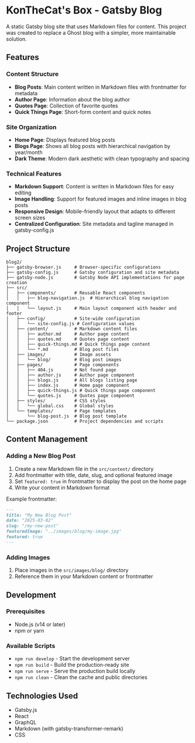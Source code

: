 # KonTheCat's Box - Gatsby Blog

A static Gatsby blog site that uses Markdown files for content. This project was created to replace a Ghost blog with a simpler, more maintainable solution.

## Features

### Content Structure

- **Blog Posts**: Main content written in Markdown files with frontmatter for metadata
- **Author Page**: Information about the blog author
- **Quotes Page**: Collection of favorite quotes
- **Quick Things Page**: Short-form content and quick notes

### Site Organization

- **Home Page**: Displays featured blog posts
- **Blogs Page**: Shows all blog posts with hierarchical navigation by year/month
- **Dark Theme**: Modern dark aesthetic with clean typography and spacing

### Technical Features

- **Markdown Support**: Content is written in Markdown files for easy editing
- **Image Handling**: Support for featured images and inline images in blog posts
- **Responsive Design**: Mobile-friendly layout that adapts to different screen sizes
- **Centralized Configuration**: Site metadata and tagline managed in gatsby-config.js

## Project Structure

```
blog2/
├── gatsby-browser.js     # Browser-specific configurations
├── gatsby-config.js      # Gatsby configuration and site metadata
├── gatsby-node.js        # Gatsby Node API implementations for page creation
├── src/
│   ├── components/       # Reusable React components
│   │   ├── blog-navigation.js  # Hierarchical blog navigation component
│   │   └── layout.js     # Main layout component with header and footer
│   ├── config/           # Site-wide configuration
│   │   └── site-config.js # Configuration values
│   ├── content/          # Markdown content files
│   │   ├── author.md     # Author page content
│   │   ├── quotes.md     # Quotes page content
│   │   ├── quick-things.md # Quick things page content
│   │   └── *.md          # Blog post files
│   ├── images/           # Image assets
│   │   └── blog/         # Blog post images
│   ├── pages/            # Page components
│   │   ├── 404.js        # Not found page
│   │   ├── author.js     # Author page component
│   │   ├── blogs.js      # All blogs listing page
│   │   ├── index.js      # Home page component
│   │   ├── quick-things.js # Quick things page component
│   │   └── quotes.js     # Quotes page component
│   ├── styles/           # CSS styles
│   │   └── global.css    # Global styles
│   └── templates/        # Page templates
│       └── blog-post.js  # Blog post template
└── package.json          # Project dependencies and scripts
```

## Content Management

### Adding a New Blog Post

1. Create a new Markdown file in the `src/content/` directory
2. Add frontmatter with title, date, slug, and optional featured image
3. Set `featured: true` in frontmatter to display the post on the home page
4. Write your content in Markdown format

Example frontmatter:

```markdown
---
title: "My New Blog Post"
date: "2025-03-02"
slug: "/my-new-post"
featuredImage: "../images/blog/my-image.jpg"
featured: true
---
```

### Adding Images

1. Place images in the `src/images/blog/` directory
2. Reference them in your Markdown content or frontmatter

## Development

### Prerequisites

- Node.js (v14 or later)
- npm or yarn

### Available Scripts

- `npm run develop` - Start the development server
- `npm run build` - Build the production-ready site
- `npm run serve` - Serve the production build locally
- `npm run clean` - Clean the cache and public directories

## Technologies Used

- Gatsby.js
- React
- GraphQL
- Markdown (with gatsby-transformer-remark)
- CSS
